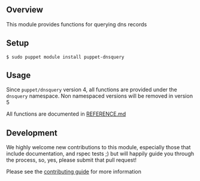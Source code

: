 ## Overview

This module provides functions for querying dns records

## Setup

```console
$ sudo puppet module install puppet-dnsquery
```

## Usage

Since `puppet/dnsquery` version 4, all functions are provided under the `dnsquery` namespace.
Non namespaced versions will be removed in version 5

All functions are documented in [REFERENCE.md](REFERENCE.md)

## Development

We highly welcome new contributions to this module, especially those that
include documentation, and rspec tests ;) but will happily guide you through
the process, so, yes, please submit that pull request!

Please see the [contributing guide](https://github.com/voxpupuli/puppet-dnsquery/blob/master/.github/CONTRIBUTING.md) for more information
